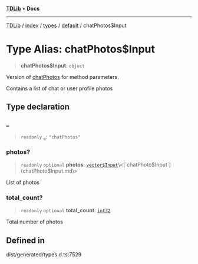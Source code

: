 [**TDLib**](../../../../../../README.md) • **Docs**

***

[TDLib](../../../../../../modules.md) / [index](../../../../../README.md) / [types](../../../README.md) / [default](../README.md) / chatPhotos$Input

# Type Alias: chatPhotos$Input

> **chatPhotos$Input**: `object`

Version of [chatPhotos](chatPhotos.md) for method parameters.

Contains a list of chat or user profile photos

## Type declaration

### \_

> `readonly` **\_**: `"chatPhotos"`

### photos?

> `readonly` `optional` **photos**: [`vector$Input`](vector$Input.md)\<[`chatPhoto$Input`](chatPhoto$Input.md)\>

List of photos

### total\_count?

> `readonly` `optional` **total\_count**: [`int32`](int32.md)

Total number of photos

## Defined in

dist/generated/types.d.ts:7529
